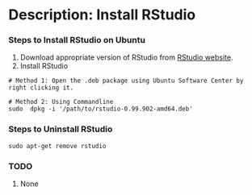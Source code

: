 # Description: Install RStudio

### Steps to Install RStudio on Ubuntu
1. Download appropriate version of RStudio from [RStudio website](http://www.rstudio.com/products/rstudio/download/).
2. Install RStudio

```
# Method 1: Open the .deb package using Ubuntu Software Center by right clicking it.

# Method 2: Using Commandline
sudo  dpkg -i '/path/to/rstudio-0.99.902-amd64.deb'
```

### Steps to Uninstall RStudio
```
sudo apt-get remove rstudio
```

### TODO
1. None
